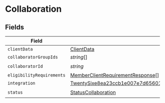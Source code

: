 # Collaboration


## Fields

| Field                                                                                                                                                                     | Type                                                                                                                                                                      | Required                                                                                                                                                                  | Description                                                                                                                                                               |
| ------------------------------------------------------------------------------------------------------------------------------------------------------------------------- | ------------------------------------------------------------------------------------------------------------------------------------------------------------------------- | ------------------------------------------------------------------------------------------------------------------------------------------------------------------------- | ------------------------------------------------------------------------------------------------------------------------------------------------------------------------- |
| `clientData`                                                                                                                                                              | [ClientData](../../models/shared/clientdata.md)                                                                                                                           | :heavy_minus_sign:                                                                                                                                                        | N/A                                                                                                                                                                       |
| `collaboratorGroupIds`                                                                                                                                                    | *string*[]                                                                                                                                                                | :heavy_minus_sign:                                                                                                                                                        | N/A                                                                                                                                                                       |
| `collaboratorId`                                                                                                                                                          | *string*                                                                                                                                                                  | :heavy_check_mark:                                                                                                                                                        | N/A                                                                                                                                                                       |
| `eligibilityRequirements`                                                                                                                                                 | [MemberClientRequirementResponse](../../models/shared/memberclientrequirementresponse.md)[]                                                                               | :heavy_minus_sign:                                                                                                                                                        | N/A                                                                                                                                                                       |
| `integration`                                                                                                                                                             | [TwentySixe8ea23ccb1e007e7d6560175c7e75c768dac34727b7fe1d834ca24b8221ef4](../../models/shared/twentysixe8ea23ccb1e007e7d6560175c7e75c768dac34727b7fe1d834ca24b8221ef4.md) | :heavy_minus_sign:                                                                                                                                                        | N/A                                                                                                                                                                       |
| `status`                                                                                                                                                                  | [StatusCollaboration](../../models/shared/statuscollaboration.md)                                                                                                         | :heavy_check_mark:                                                                                                                                                        | N/A                                                                                                                                                                       |